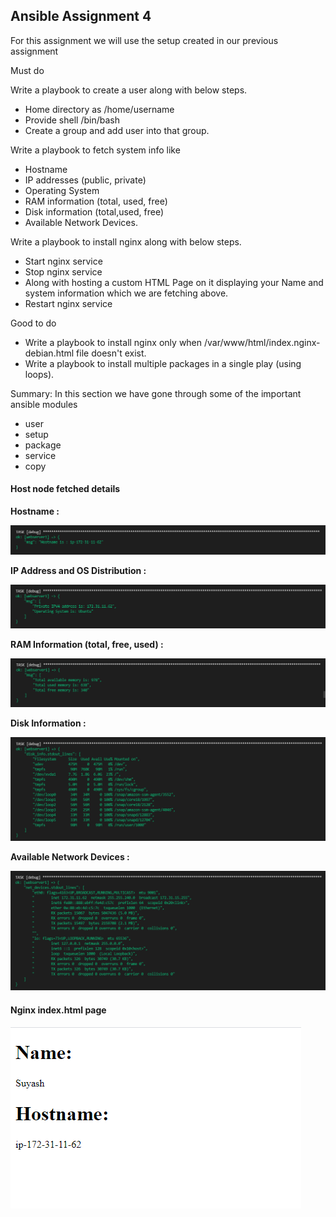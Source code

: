 ## Ansible Assignment 4

For this assignment we will use the setup created in our previous assignment

Must do


Write a playbook to create a user along with below steps.

- Home directory as /home/username
- Provide shell /bin/bash
- Create a group and add user into that group.



Write a playbook to fetch system info like

- Hostname
- IP addresses (public, private)
- Operating System
- RAM information (total, used, free)
- Disk information (total,used, free)
- Available Network Devices.



Write a playbook to install nginx along with below steps.

- Start nginx service
- Stop nginx service
- Along with hosting a custom HTML Page on it displaying your Name and system information which we are fetching above.
- Restart nginx service

Good to do

- Write a playbook to install nginx only when /var/www/html/index.nginx-debian.html file doesn't exist.
- Write a playbook to install multiple packages in a single play (using loops).


Summary: In this section we have gone through some of the important ansible modules

- user
- setup
- package
- service
- copy

#### Host node fetched details

**Hostname :**

![App Screenshot](hostname.PNG)

**IP Address and OS Distribution :**

![App Screenshot](ip_distribution.PNG)

**RAM Information (total, free, used) :**

![App Screenshot](memory_info.PNG)

**Disk Information :**

![App Screenshot](disk_info.PNG)

**Available Network Devices :**

![App Screenshot](network_info.PNG)

#### Nginx index.html page 

![App Screenshot](IP_Hit.PNG)